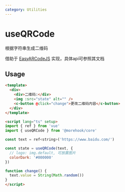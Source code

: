```yaml
---
category: Utilities
---
```


# useQRCode

根据字符串生成二维码

借助于 [EasyARCodeJS](https://github.com/ushelp/EasyQRCodeJS) 实现，具体api可参照其文档

## Usage

```html
<template>
  <div>
    <div>二维码:</div>
    <img :src="state" alt="" />
    <c-button @click="change">更改二维码内容</c-button>
  </div>
</template>

<script lang="ts" setup>
import { ref } from 'vue'
import { useQRCode } from '@morehook/core'

const text = ref<string>('https://www.baidu.com/')

const state = useQRCode(text, {
  // logo: img.default, 可放置图片
  colorDark: '#000000'
})

function change() {
  text.value = String(Math.random())
}
</script>
```